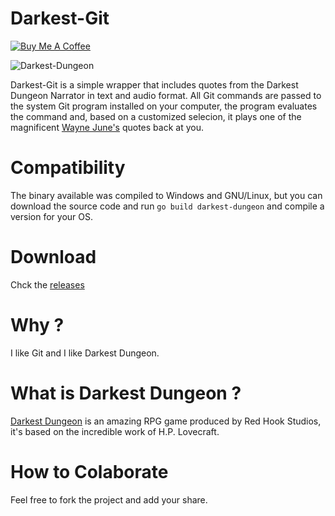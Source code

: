 # Darkest-Git
[![Buy Me A Coffee](https://www.buymeacoffee.com/assets/img/custom_images/black_img.png)](https://www.buymeacoffee.com/pvrst)

![Darkest-Dungeon](https://upload.wikimedia.org/wikipedia/en/8/8d/Darkest_Dungeon_Logo.png)

Darkest-Git is a simple wrapper that includes quotes from the Darkest Dungeon Narrator in text and audio format. All Git commands are passed to the system Git program installed on your computer, the program evaluates the command and, based on a customized selecion, it plays one of the magnificent [Wayne June's](https://twitter.com/wayne_june) quotes back at you.


# Compatibility
The binary available was compiled to Windows and GNU/Linux, but you can download the source code and run `go build darkest-dungeon` and compile a version for your OS.


# Download
Chck the [releases](https://github.com/prvst/darkest-git/releases/latest)


# Why ?
I like Git and I like Darkest Dungeon.


# What is Darkest Dungeon ?
[Darkest Dungeon](https://www.darkestdungeon.com/) is an amazing RPG game produced by Red Hook Studios, it's based on the incredible work of H.P. Lovecraft.


# How to Colaborate
Feel free to fork the project and add your share.
